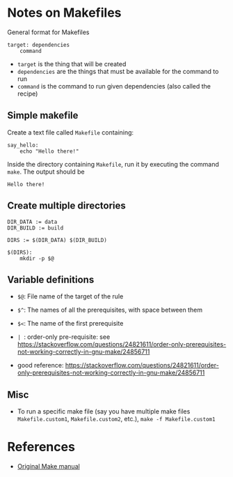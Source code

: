 # Notes on Makefiles

General format for Makefiles

```
target: dependencies
    command
```

* `target` is the thing that will be created
* `dependencies` are the things that must be available for the command to run
* `command` is the command to run given dependencies (also called the recipe)


## Simple makefile

Create a text file called `Makefile` containing:

```
say_hello:
    echo "Hello there!"
```

Inside the directory containing `Makefile`, run it by executing the command `make`. The output should be

```
Hello there!
```

## Create multiple directories
```
DIR_DATA := data
DIR_BUILD := build

DIRS := $(DIR_DATA) $(DIR_BUILD)

$(DIRS):
    mkdir -p $@
```

## Variable definitions
* `$@`: File name of the target of the rule
* `$^`: The names of all the prerequisites, with space between them
* `$<`: The name of the first prerequisite
* `| `: order-only pre-requisite: see https://stackoverflow.com/questions/24821611/order-only-prerequisites-not-working-correctly-in-gnu-make/24856711

* good reference: https://stackoverflow.com/questions/24821611/order-only-prerequisites-not-working-correctly-in-gnu-make/24856711


## Misc
* To run a specific make file (say you have multiple make files `Makefile.custom1`, `Makefile.custom2`, etc.), `make -f Makefile.custom1`

# References
* [Original Make manual](https://www.gnu.org/software/make/manual/make.html)
